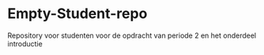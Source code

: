 # Empty-Student-repo
Repository voor studenten voor de opdracht van periode 2 en het onderdeel introductie
